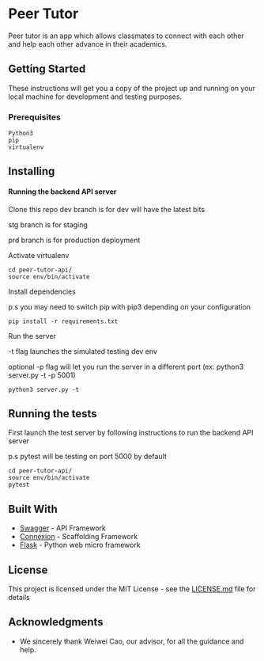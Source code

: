# Peer Tutor

Peer tutor is an app which allows classmates to connect with each other and help each other advance in their academics.

## Getting Started

These instructions will get you a copy of the project up and running on your local machine for development and testing purposes.

### Prerequisites

```
Python3
pip
virtualenv
```

## Installing
#### Running the backend API server
Clone this repo
dev branch is for dev will have the latest bits

stg branch is for staging

prd branch is for production deployment

Activate virtualenv
```
cd peer-tutor-api/
source env/bin/activate
```
Install dependencies

p.s you may need to switch pip with pip3 depending on your configuration
```
pip install -r requirements.txt
```
Run the server

-t flag launches the simulated testing dev env

optional -p flag will let you run the server in a different port (ex. python3 server.py -t -p 5001)
```
python3 server.py -t

```

## Running the tests
First launch the test server by following instructions to run the backend API server

p.s pytest will be testing on port 5000 by default
```
cd peer-tutor-api/
source env/bin/activate
pytest
```
<!--
### Break down into end to end tests

Explain what these tests test and why

```
Give an example
```

### And coding style tests

Explain what these tests test and why

```
Give an example
```

## Deployment

Add additional notes about how to deploy this on a live system -->

## Built With

* [Swagger](https://swagger.io/) - API Framework
* [Connexion](https://github.com/zalando/connexion) - Scaffolding Framework
* [Flask](http://flask.pocoo.org/) - Python web micro framework
<!--
## Contributing

Please read [CONTRIBUTING.md](https://gist.github.com/PurpleBooth/b24679402957c63ec426) for details on our code of conduct, and the process for submitting pull requests to us.

## Versioning

We use [SemVer](http://semver.org/) for versioning. For the versions available, see the [tags on this repository](https://github.com/your/project/tags).

## Authors

* **Billie Thompson** - *Initial work* - [PurpleBooth](https://github.com/PurpleBooth)

See also the list of [contributors](https://github.com/your/project/contributors) who participated in this project. -->

## License

This project is licensed under the MIT License - see the [LICENSE.md](LICENSE.md) file for details

## Acknowledgments

* We sincerely thank Weiwei Cao, our advisor, for all the guidance and help.
